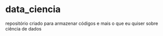 # data_ciencia
repositório criado para armazenar códigos e mais o que eu quiser sobre ciência de dados
